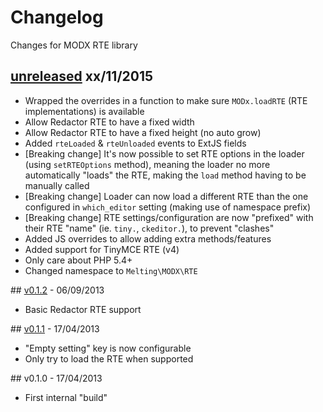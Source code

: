 # Changelog

Changes for MODX RTE library


## [unreleased] xx/11/2015

* Wrapped the overrides in a function to make sure `MODx.loadRTE` (RTE implementations) is available
* Allow Redactor RTE to have a fixed width
* Allow Redactor RTE to have a fixed height (no auto grow)
* Added `rteLoaded` & `rteUnloaded` events to ExtJS fields
* [Breaking change] It's now possible to set RTE options in the loader (using `setRTEOptions` method), meaning the
  loader no more automatically "loads" the RTE, making the `load` method having to be manually called
* [Breaking change] Loader can now load a different RTE than the one configured in `which_editor` setting (making use 
  of namespace prefix)
* [Breaking change] RTE settings/configuration are now "prefixed" with their RTE "name" (ie. `tiny.`, `ckeditor.`), to
  prevent "clashes"
* Added JS overrides to allow adding extra methods/features
* Added support for TinyMCE RTE (v4)
* Only care about PHP 5.4+
* Changed namespace to `Melting\MODX\RTE`


## [v0.1.2] - 06/09/2013

* Basic Redactor RTE support


## [v0.1.1] - 17/04/2013

* "Empty setting" key is now configurable
* Only try to load the RTE when supported


## v0.1.0 - 17/04/2013

* First internal "build"



[unreleased]: https://github.com/meltingmedia/modx-rte/compare/v0.1.2...HEAD
[v0.1.2]: https://github.com/meltingmedia/modx-rte/compare/v0.1.1...v0.1.2
[v0.1.1]: https://github.com/meltingmedia/modx-rte/compare/v0.1.0...v0.1.1
